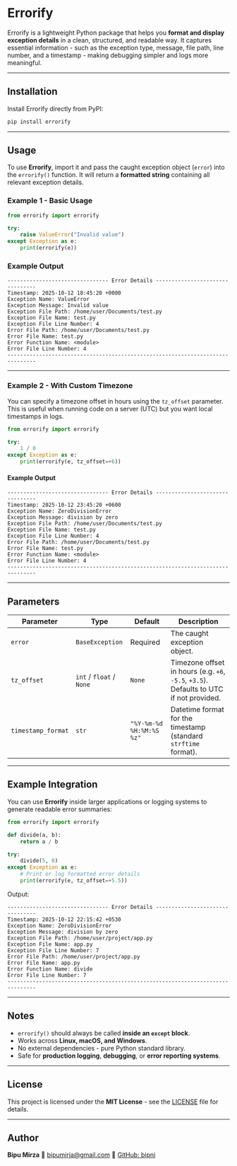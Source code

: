 # Errorify

Errorify is a lightweight Python package that helps you **format and display exception details** in a clean, structured, and readable way.
It captures essential information - such as the exception type, message, file path, line number, and a timestamp - making debugging simpler and logs more meaningful.

---

## Installation

Install Errorify directly from PyPI:

```bash
pip install errorify
```

---

## Usage

To use **Errorify**, import it and pass the caught exception object (`error`) into the `errorify()` function.
It will return a **formatted string** containing all relevant exception details.

### Example 1 - Basic Usage

```python
from errorify import errorify

try:
    raise ValueError("Invalid value")
except Exception as e:
    print(errorify(e))
```

### Example Output

```
-------------------------------- Error Details --------------------------------
Timestamp: 2025-10-12 18:45:20 +0000
Exception Name: ValueError
Exception Message: Invalid value
Exception File Path: /home/user/Documents/test.py
Exception File Name: test.py
Exception File Line Number: 4
Error File Path: /home/user/Documents/test.py
Error File Name: test.py
Error Function Name: <module>
Error File Line Number: 4
-------------------------------------------------------------------------------
```

---

### Example 2 - With Custom Timezone

You can specify a timezone offset in hours using the `tz_offset` parameter.
This is useful when running code on a server (UTC) but you want local timestamps in logs.

```python
from errorify import errorify

try:
    1 / 0
except Exception as e:
    print(errorify(e, tz_offset=+6))
```

#### Example Output

```
-------------------------------- Error Details --------------------------------
Timestamp: 2025-10-12 23:45:20 +0600
Exception Name: ZeroDivisionError
Exception Message: division by zero
Exception File Path: /home/user/Documents/test.py
Exception File Name: test.py
Exception File Line Number: 4
Error File Path: /home/user/Documents/test.py
Error File Name: test.py
Error Function Name: <module>
Error File Line Number: 4
-------------------------------------------------------------------------------
```

---

## Parameters

| Parameter          | Type                     | Default                  | Description                                                                            |
| ------------------ | ------------------------ | ------------------------ | -------------------------------------------------------------------------------------- |
| `error`            | `BaseException`          | Required                 | The caught exception object.                                                           |
| `tz_offset`        | `int` / `float` / `None` | `None`                   | Timezone offset in hours (e.g. `+6`, `-5.5`, `+3.5`). Defaults to UTC if not provided. |
| `timestamp_format` | `str`                    | `"%Y-%m-%d %H:%M:%S %z"` | Datetime format for the timestamp (standard `strftime` format).                        |

---

## Example Integration

You can use **Errorify** inside larger applications or logging systems to generate readable error summaries:

```python
from errorify import errorify

def divide(a, b):
    return a / b

try:
    divide(5, 0)
except Exception as e:
    # Print or log formatted error details
    print(errorify(e, tz_offset=+5.5))
```

Output:

```
-------------------------------- Error Details --------------------------------
Timestamp: 2025-10-12 22:15:42 +0530
Exception Name: ZeroDivisionError
Exception Message: division by zero
Exception File Path: /home/user/project/app.py
Exception File Name: app.py
Exception File Line Number: 7
Error File Path: /home/user/project/app.py
Error File Name: app.py
Error Function Name: divide
Error File Line Number: 7
-------------------------------------------------------------------------------
```

---

## Notes

- `errorify()` should always be called **inside an `except` block**.
- Works across **Linux, macOS, and Windows**.
- No external dependencies - pure Python standard library.
- Safe for **production logging**, **debugging**, or **error reporting systems**.

---

## License

This project is licensed under the **MIT License** - see the [LICENSE](LICENSE) file for details.

---

## Author

**Bipu Mirza**
📧 [bipumirja@gmail.com](mailto:bipumirja@gmail.com)
🔗 [GitHub: bipni](https://github.com/bipni)

